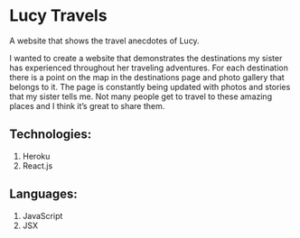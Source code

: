 # Lucy Travels
A website that shows the travel anecdotes of Lucy.

I wanted to create a website that demonstrates the destinations my sister has experienced throughout her traveling adventures. For each destination there is a point on the map in the destinations page and photo gallery that belongs to it. The page is constantly being updated with photos and stories that my sister tells me. Not many people get to travel to these amazing places and I think it’s great to share them. 



## Technologies: 
1. Heroku
2. React.js

## Languages: 
1. JavaScript
2. JSX
